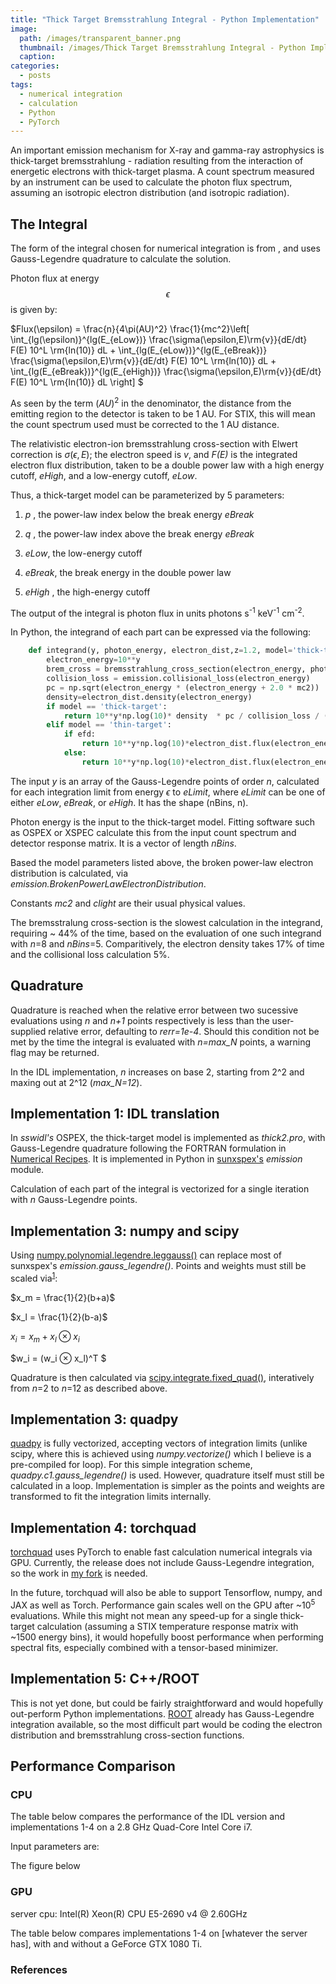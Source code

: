 ```yaml
---
title: "Thick Target Bremsstrahlung Integral - Python Implementation"
image: 
  path: /images/transparent_banner.png
  thumbnail: /images/Thick Target Bremsstrahlung Integral - Python Implementation/hero.png
  caption:
categories:
  - posts
tags:
  - numerical integration
  - calculation
  - Python
  - PyTorch
---
```


An important emission mechanism for X-ray and gamma-ray astrophysics is thick-target bremsstrahlung - radiation resulting from the interaction of energetic electrons with thick-target plasma. A count spectrum measured by an instrument can be used to calculate the photon flux spectrum, assuming an isotropic electron distribution (and isotropic radiation).

## The Integral

The form of the integral chosen for numerical integration is from [](), and uses Gauss-Legendre quadrature to calculate the solution.

Photon flux at energy $$\epsilon$$ is given by:

$Flux(\epsilon) = \frac{n}{4\pi(AU)^2} \frac{1}{mc^2}\left[ \int_{lg(\epsilon)}^{lg(E_{eLow})} \frac{\sigma(\epsilon,E)\rm{v}}{dE/dt} F(E) 10^L \rm{ln(10)} dL + \int_{lg(E_{eLow})}^{lg(E_{eBreak})} \frac{\sigma(\epsilon,E)\rm{v}}{dE/dt} F(E) 10^L \rm{ln(10)} dL + \int_{lg(E_{eBreak})}^{lg(E_{eHigh})} \frac{\sigma(\epsilon,E)\rm{v}}{dE/dt} F(E) 10^L \rm{ln(10)} dL  \right]
$

As seen by the term $(AU)^2$ in the denominator, the distance from the emitting region to the detector is taken to be 1 AU. For STIX, this will mean the count spectrum used must be corrected to the 1 AU distance.

The relativistic electron-ion bremsstrahlung cross-section with Elwert correction is $\sigma(\epsilon,E)$; the electron speed is _v_, and _F(E)_ is the integrated electron flux distribution, taken to be a double power law with a high energy cutoff, _eHigh_, and a low-energy cutoff, _eLow_.

Thus, a thick-target model can be parameterized by 5 parameters: 

1. _p_ , the power-law index below the break energy _eBreak_

2. _q_ , the power-law index above the break energy _eBreak_

3. _eLow_,  the low-energy cutoff

4. _eBreak_,  the break energy in the double power law

5. _eHigh_ , the high-energy cutoff

The output of the integral is photon flux in units photons s<sup>-1</sup> keV<sup>-1</sup> cm<sup>-2</sup>. 

In Python, the integrand of each part can be expressed via the following:

```python
    def integrand(y, photon_energy, electron_dist,z=1.2, model='thick-target'):
        electron_energy=10**y
        brem_cross = bremsstrahlung_cross_section(electron_energy, photon_energy, z)
        collision_loss = emission.collisional_loss(electron_energy)
        pc = np.sqrt(electron_energy * (electron_energy + 2.0 * mc2))
        density=electron_dist.density(electron_energy)
        if model == 'thick-target':
            return 10**y*np.log(10)* density  * pc / collision_loss / ((electron_energy / mc2) + 1.0)
        elif model == 'thin-target':
            if efd:
                return 10**y*np.log(10)*electron_dist.flux(electron_energy)*brem_cross*(mc2/clight)
            else:
                return 10**y*np.log(10)*electron_dist.flux(electron_energy)*brem_cross*pc/((electron_energy / mc2) + 1.0)

 ```

The input _y_ is an array of the Gauss-Legendre points of order _n_, calculated for each integration limit from energy $\epsilon$ to _eLimit_, where _eLimit_ can be one of either _eLow_, _eBreak_, or _eHigh_. It has the shape (nBins, n). 

Photon energy is the input to the thick-target model. Fitting software such as OSPEX or XSPEC calculate this from the input count spectrum and detector response matrix. It is a vector of length _nBins_. 

Based the model parameters listed above, the broken power-law electron distribution is calculated, via _emission.BrokenPowerLawElectronDistribution_. 

Constants _mc2_ and _clight_ are their usual physical values.

The bremsstralung cross-section is the slowest calculation in the integrand, requiring ~ 44% of the time, based on the evaluation of one such integrand with _n_=8 and _nBins_=5. Comparitively, the electron density takes 17% of time and the collisional loss calculation 5%.

## Quadrature

Quadrature is reached when the relative error between two sucessive evaluations using _n_ and _n+1_ points respectively is less than the user-supplied relative error, defaulting to _rerr=1e-4_.  Should this condition not be met by the time the integral is evaluated with _n=max_N_ points, a warning flag may be returned.

In the IDL implementation, _n_ increases on base 2, starting from 2^2 and maxing out at 2^12 (_max_N=12_). 

## Implementation 1: IDL translation 

In _sswidl's_ OSPEX, the thick-target model is implemented as _thick2.pro_, with Gauss-Legendre quadrature following the FORTRAN formulation in [Numerical Recipes](). It is implemented in Python in [sunxspex's](https://github.com/sunpy/sunxspex)
_emission_ module.

Calculation of each part of the integral is vectorized for a single iteration with _n_ Gauss-Legendre points.

##  Implementation 3: numpy and scipy

Using [numpy.polynomial.legendre.leggauss()](https://numpy.org/doc/stable/reference/generated/numpy.polynomial.legendre.leggauss.html) can replace most of sunxspex's _emission.gauss_legendre()_. Points and weights must still be scaled via<sup>[1](https://en.wikipedia.org/wiki/Gaussian_quadrature#Change_of_interval)</sup>: 

$x_m = \frac{1}{2}(b+a)$

$x_l = \frac{1}{2}(b-a)$

$x_i=x_m + x_l ⊗ x_i$

$w_i = (w_i ⊗ x_l)^T $

Quadrature is then calculated via [scipy.integrate.fixed_quad()](https://docs.scipy.org/doc/scipy/reference/generated/scipy.integrate.quad.html), interatively from _n_=2 to _n_=12 as described above. 

##  Implementation 3: quadpy

[quadpy](https://github.com/sigma-py/quadpy) is fully vectorized, accepting vectors of integration limits (unlike scipy, where this is achieved using _numpy.vectorize()_ which I believe is a pre-compiled for loop). For this simple integration scheme, _quadpy.c1.gauss_legendre()_ is used. However, quadrature itself must still be calculated in a loop. Implementation is simpler as the points and weights are transformed to fit the integration limits internally.

## Implementation 4: torchquad

[torchquad](https://github.com/esa/torchquad) uses PyTorch to enable fast calculation numerical integrals via GPU. Currently, the release does not include Gauss-Legendre integration, so the work in [my fork]() is needed. 

In the future, torchquad will also be able to support Tensorflow, numpy, and JAX as well as Torch. Performance gain scales well on the GPU after ~10<sup>5</sup> evaluations. While this might not mean any speed-up for a single thick-target calculation (assuming a STIX temperature response matrix with ~1500 energy bins), it would hopefully boost performance when performing spectral fits, especially combined with a tensor-based minimizer. 


## Implementation 5: C++/ROOT

This is not yet done, but could be fairly straightforward and would hopefully out-perform Python implementations. [ROOT](https://root.cern.ch/doc/master/classROOT_1_1Math_1_1GaussLegendreIntegrator.html) already has Gauss-Legendre integration available, so the most difficult part would be coding the electron distribution and bremsstrahlung cross-section functions. 

## Performance Comparison

### CPU
The table below compares the performance of the IDL version and implementations 1-4 on a 2.8 GHz Quad-Core Intel Core i7.

Input parameters are:

The figure below 

### GPU

server cpu:   Intel(R) Xeon(R) CPU E5-2690 v4 @ 2.60GHz

The table below compares implementations 1-4 on [whatever the server has], with and without a GeForce GTX 1080 Ti.

### References



